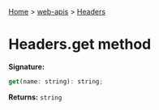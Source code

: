 <!-- docId=web-apis.headers.get -->

[Home](./index.md) &gt; [web-apis](./web-apis.md) &gt; [Headers](./web-apis.headers.md)

# Headers.get method


**Signature:**
```javascript
get(name: string): string;
```
**Returns:** `string`

